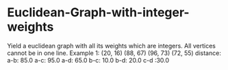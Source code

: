# Euclidean-Graph-with-integer-weights
Yield a euclidean graph with all its weights which are integers. All vertices cannot be in one line.
Example 1:
(20, 16)
(88, 67)
(96, 73)
(72, 55)
distance: 
a-b: 85.0
a-c: 95.0
a-d: 65.0
b-c: 10.0
b-d: 20.0
c-d :30.0
